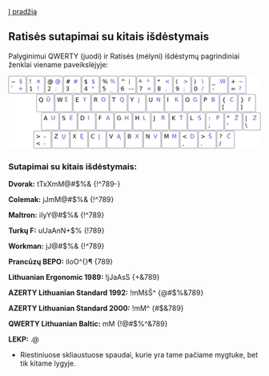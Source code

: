 [Į pradžią](../README.md)


Ratisės sutapimai su kitais išdėstymais
---------------------------------------

Palyginimui QWERTY (juodi) ir Ratisės (mėlyni) išdėstymų pagrindiniai ženklai viename paveikslėjyje:

![QWERTY ir Ratisė](images/qwerty-ratise.png)


### Sutapimai su kitais išdėstymais:

__Dvorak:__ tTxXmM@#$%& {!^789-}

__Colemak:__ jJmM@#$%& {!^789}

__Maltron:__ iIyY@#$%& {!^789}

__Turkų F:__ uUaAnN+$% {!789}

__Workman:__ jJ@#$%& {!^789}

__Prancūzų BEPO:__ iIoO^{}¶ {789}

__Lithuanian Ergonomic 1989:__ !jJaAsS {+&789}

__AZERTY Lithuanian Standard 1992:__ !mMšŠ^ {@#$%&789}

__AZERTY Lithuanian Standard 2000:__ !mM^ {#$&789}

__QWERTY Lithuanian Baltic:__ mM {!@#$%^&789}

__LEKP:__ .@

* Riestiniuose skliaustuose spaudai, kurie yra tame pačiame mygtuke, bet tik kitame lygyje.
